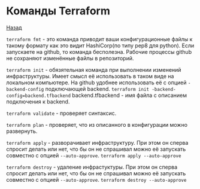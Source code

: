 # Команды Terraform
[Назад](https://github.com/BanLex/my_notes/blob/main/terraform/readme.md)

`terraform fmt` - это команда приводит ваши конфигурационные файлы к такому формату как это видит HashiCorp(по типу pep8 для python).
Если запускаете на github, то команда бесполезна. Рабочие процессы github не сохраняют изменённые файлы в репозиторий.

`terraform init` - обязятельная команда при выполнении изменений инфраструктуры. Имеет смысл её использовать в таком виде на локальном компьютере. На github удобнее использовать её с опцией `-backend-config` подключающей backend.
`terraform init -backend-config=backend.tfbackend`
backend.tfbackend - имя файла с описанием подключения к backend.

`terraform validate` - проверяет синтаксис.

`terraform plan` - проверяет, что из описанного в конфигурации можно развернуть.

`terraform apply` - разворачивает инфраструктуру. При этом он сперва спросит делать или нет, что бы он не спрашивал можно её запускать совместно с опцией `--auto-approve`.
`terraform apply --auto-approve`

`terraform destroy` - удаление инфрастуктуры. При этом он сперва спросит делать или нет, что бы он не спрашивал можно её запускать совместно с опцией `--auto-approve`.
`terraform destroy --auto-approve`
